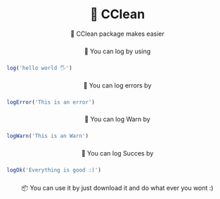 <h1 align="center">🎉 CClean</h1>

<div align="center">
    🎉 CClean package makes easier
</div>

###

<div align="center">
    📂 You can log by using
</div>

###

```js
log('hello world 🖐')
```
###

<div align="center">
    📂 You can log errors by
</div>

###

```js
logError('This is an error')
```
###

<div align="center">
    📂 You can log Warn by
</div>

###

```js
logWarn('This is an Warn')
```
###

<div align="center">
    📂 You can log Succes by
</div>

###
```js
logOk('Everything is good :)')
```
###
<p align="center">📦 You can use it by just download it and do what ever you wont :)</p>



